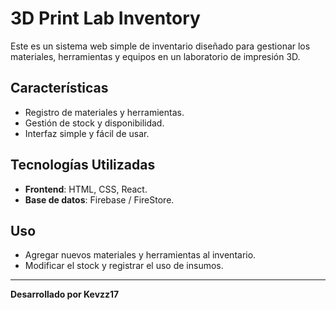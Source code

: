 # 3D Print Lab Inventory

Este es un sistema web simple de inventario diseñado para gestionar los materiales, herramientas y equipos en un laboratorio de impresión 3D.

## Características
- Registro de materiales y herramientas.
- Gestión de stock y disponibilidad.
- Interfaz simple y fácil de usar.

## Tecnologías Utilizadas
- **Frontend**: HTML, CSS, React.
- **Base de datos**: Firebase / FireStore.

## Uso
- Agregar nuevos materiales y herramientas al inventario.
- Modificar el stock y registrar el uso de insumos.

---
**Desarrollado por Kevzz17**

